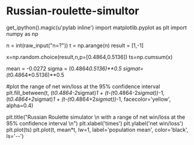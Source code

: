 Russian-roulette-simultor
==========================
get_ipython().magic(u'pylab inline')
import matplotlib.pyplot as plt
import numpy as np

n = int(raw_input("n=?"))
t = np.arange(n)
result = [1,-1]

x=np.random.choice(result,n,p=[0.4864,0.5136])
ts=np.cumsum(x)

mean = -0.0272
sigma = (0.4864*0.5136)**0.5
sigmat= (t*0.4864*0.5136)**0.5


#plot the range of net win/loss at the 95% confidence interval
plt.fill_between(t, (t*0.4864-2*sigmat)*1 + (t-(t*0.4864-2*sigmat))*-1, (t*0.4864+2*sigmat)*1 + (t-(t*0.4864+2*sigmat))*-1, facecolor='yellow', alpha=0.4)
 
plt.title("Russian Roulette simulator \n with a range of net win/loss at the 95% confidence interval \n")
plt.xlabel('times')
plt.ylabel('net win/loss')
plt.plot(ts)
plt.plot(t, mean*t, lw=1, label='population mean', color='black', ls='--')

